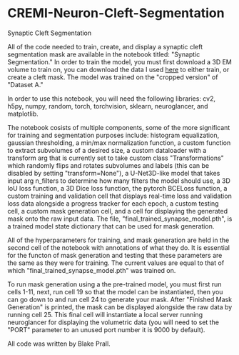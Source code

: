 # CREMI-Neuron-Cleft-Segmentation
Synaptic Cleft Segmentation


All of the code needed to train, create, and display a synaptic cleft segmentation mask are available in the notebook titled: "Synaptic Segmentation." In order to train the model, you must first download a 3D EM volume to train on, you can download the data I used [here](https://cremi.org/data/) to either train, or create a cleft mask. The model was trained on the "cropped version" of "Dataset A."

In order to use this notebook, you will need the following libraries: cv2, h5py, numpy, random, torch, torchvision, sklearn, neuroglancer, and matplotlib.

The notebook cosists of multiple components, some of the more significant for training and segmentation purposes include: histogram equalization, gaussian thresholding, a min/max normalization function, a custom function to extract subvolumes of a desired size, a custom dataloader with a transform arg that is currently set to take custom class "Transformations" which randomly flips and rotates subvolumes and labels (this can be disabled by setting "transform=None"), a U-Net3D-like model that takes input arg n_filters to determine how many filters the model should use, a 3D IoU loss function, a 3D Dice loss function, the pytorch BCELoss function, a custom training and validation cell that displays real-time loss and validation loss data alongside a progress tracker for each epoch, a custom testing cell, a custom mask generation cell, and a cell for displaying the generated mask onto the raw input data. The file, "final_trained_synapse_model.pth", is a trained model state dictionary that can be used for mask generation.

All of the hyperparameters for training, and mask generation are held in the second cell of the notebook with annotations of what they do. It is essential for the functon of mask generation and testing that these parameters are the same as they were for training. The current values are equal to that of which "final_trained_synapse_model.pth" was trained on.

To run mask generation using a the pre-trained model, you must first run cells 1-11, next, run cell 19 so that the model can be instantiated, then you can go down to and run cell 24 to generate your mask. After "Finished Mask Generation" is printed, the mask can be displayed alongside the raw data by running cell 25. This final cell will instantiate a local server running neuroglancer for displaying the volumetric data (you will need to set the "PORT" parameter to an unused port number it is 9000 by default).

All code was written by Blake Prall.
